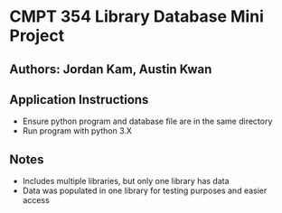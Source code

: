 # CMPT 354 Library Database Mini Project

## Authors: Jordan Kam, Austin Kwan

## Application Instructions
- Ensure python program and database file are in the same directory
- Run program with python 3.X

## Notes
- Includes multiple libraries, but only one library has data 
- Data was populated in one library for testing purposes and easier access
